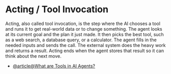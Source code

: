 # Acting / Tool Invocation

Acting, also called tool invocation, is the step where the AI chooses a tool and runs it to get real-world data or to change something. The agent looks at its current goal and the plan it just made. It then picks the best tool, such as a web search, a database query, or a calculator. The agent fills in the needed inputs and sends the call. The external system does the heavy work and returns a result. Acting ends when the agent stores that result so it can think about the next move.

- [@article@What are Tools in AI Agents?](https://huggingface.co/learn/agents-course/en/unit1/tools)
